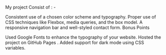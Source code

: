 My project Consist of : -


Consistent use of a chosen color scheme and typography.
Proper use of CSS techniques like Flexbox, media queries, and the box model.
A responsive navigation bar and well-styled contact form.
Bonus Points


Used Google Fonts to enhance the typography of your website.
Hosted the project on GitHub Pages .
Added support for dark mode using CSS variables.
